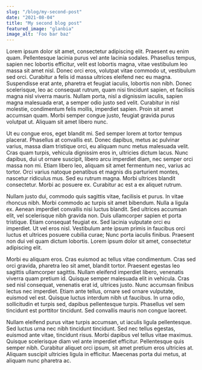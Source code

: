 ```yaml
---
slug: "/blog/my-second-post"
date: "2021-08-04"
title: "My second blog post"
featured_image: "glanbia"
image_alt: 'Foo bar baz'
---
```


Lorem ipsum dolor sit amet, consectetur adipiscing elit. Praesent eu enim quam. Pellentesque lacinia purus vel ante lacinia sodales. Phasellus tempus, sapien nec lobortis efficitur, velit est lobortis magna, vitae vestibulum leo massa sit amet nisl. Donec orci eros, volutpat vitae commodo ut, vestibulum sed orci. Curabitur a felis id massa ultrices eleifend nec eu magna. Suspendisse erat ante, pharetra et feugiat iaculis, lobortis non nibh. Donec scelerisque, leo ac consequat rutrum, quam nisi tincidunt sapien, et facilisis magna nisl viverra mauris. Nullam porta, nisl a dignissim iaculis, sapien magna malesuada erat, a semper odio justo sed velit. Curabitur in nisl molestie, condimentum felis mollis, imperdiet sapien. Proin sit amet accumsan quam. Morbi semper congue justo, feugiat gravida purus volutpat ut. Aliquam sit amet libero nunc.

Ut eu congue eros, eget blandit mi. Sed semper lorem at tortor tempus placerat. Phasellus at convallis est. Donec dapibus, metus ac pulvinar varius, massa diam tristique orci, eu aliquam nunc metus malesuada velit. Cras quam turpis, vehicula dignissim eros in, ultricies dictum lacus. Nunc dapibus, dui ut ornare suscipit, libero arcu imperdiet diam, nec semper orci massa non mi. Etiam libero leo, aliquam sit amet fermentum nec, varius ac tortor. Orci varius natoque penatibus et magnis dis parturient montes, nascetur ridiculus mus. Sed eu rutrum magna. Morbi ultrices blandit consectetur. Morbi ac posuere ex. Curabitur ac est a ex aliquet rutrum.

Nullam justo dui, commodo quis sagittis vitae, facilisis et purus. In vitae rhoncus nibh. Morbi commodo ac turpis sit amet bibendum. Nulla a ligula ex. Aenean imperdiet convallis nisi luctus blandit. Sed ultrices accumsan elit, vel scelerisque nibh gravida non. Duis ullamcorper sapien et porta tristique. Etiam consequat feugiat ex. Sed lacinia vulputate orci eu imperdiet. Ut vel eros nisl. Vestibulum ante ipsum primis in faucibus orci luctus et ultrices posuere cubilia curae; Nunc porta iaculis finibus. Praesent non dui vel quam dictum lobortis. Lorem ipsum dolor sit amet, consectetur adipiscing elit.

Morbi eu aliquam eros. Cras euismod ac tellus vitae condimentum. Cras sed orci gravida, pharetra leo sit amet, blandit tortor. Praesent egestas leo sagittis ullamcorper sagittis. Nullam eleifend imperdiet libero, venenatis viverra quam pretium id. Quisque semper malesuada elit in vehicula. Cras sed nisl consequat, venenatis erat id, ultrices justo. Nunc accumsan finibus lectus nec imperdiet. Etiam ante tellus, ornare sed ornare vulputate, euismod vel est. Quisque luctus interdum nibh ut faucibus. In urna odio, sollicitudin et turpis sed, dapibus pellentesque turpis. Phasellus vel sem tincidunt est porttitor tincidunt. Sed convallis mauris non congue laoreet.

Nullam eleifend purus vitae turpis accumsan, ut iaculis ligula pellentesque. Sed luctus urna nec nibh tincidunt tincidunt. Sed nec tellus egestas, euismod ante vitae, tincidunt risus. Morbi dapibus vel tellus vitae maximus. Quisque scelerisque diam vel ante imperdiet efficitur. Pellentesque quis semper nibh. Curabitur aliquet orci ipsum, sit amet pretium eros ultricies at. Aliquam suscipit ultricies ligula in efficitur. Maecenas porta dui metus, at aliquam nunc pharetra ac.
